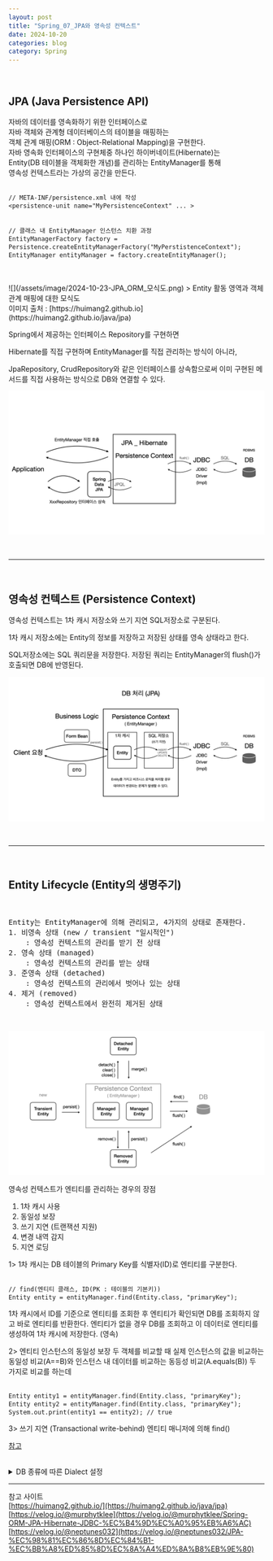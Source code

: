 ```yaml
---
layout: post
title: "Spring_07_JPA와 영속성 컨텍스트"
date: 2024-10-20
categories: blog
category: Spring
---
```


<br>

## JPA (Java Persistence API)
자바의 데이터를 영속화하기 위한 인터페이스로  <br>
자바 객체와 관계형 데이터베이스의 테이블을 매핑하는  <br>
객체 관계 매핑(ORM : Object-Relational Mapping)을 구현한다. <br>
자바 영속화 인터페이스의 구현체중 하나인 하이버네이트(Hibernate)는 <br>
Entity(DB 테이블을 객체화한 개념)를 관리하는 EntityManager를 통해  <br>
영속성 컨텍스트라는 가상의 공간을 만든다. <br>

<pre><code>
// META-INF/persistence.xml 내에 작성 
&lt;persistence-unit name="MyPersistenceContext" ... &gt; <br>

// 클래스 내 EntityManager 인스턴스 치환 과정
EntityManagerFactory factory = Persistence.createEntityManagerFactory("MyPerstistenceContext");
EntityManager entityManager = factory.createEntityManager();
<!-- TypedQuery&lt;Entity&gt; manager.createQuery("SELECT * FROM entity");
List&lt;Entity&gt; list = TypedQuery.getResultList(); -->
</code></pre>

<br>
![](/assets/image/2024-10-23-JPA_ORM_모식도.png)
> Entity 활동 영역과 객체 관계 매핑에 대한 모식도 <br>
이미지 출처 : [https://huimang2.github.io](https://huimang2.github.io/java/jpa)

<br>



Spring에서 제공하는 인터페이스 Repository를 구현하면 

Hibernate를 직접 구현하며 EntityManager를 직접 관리하는 방식이 아니라,

JpaRepository, CrudRepository와 같은 인터페이스를 상속함으로써 이미 구현된 메서드를 직접 사용하는 방식으로 DB와 연결할 수 있다.

![](/assets/image/2024-11-02-PersistenceContext_2.png) 


<!-- 
![](/assets/image/2024-10-23-JPA_SpringDataJPA.png)
> 이미지 출처 : [https://velog.io/@murphytklee](https://velog.io/@murphytklee/Spring-ORM-JPA-Hibernate-JDBC-%EC%B4%9D%EC%A0%95%EB%A6%AC) 
-->



<br>
<hr>
<br>


## 영속성 컨텍스트 (Persistence Context)

영속성 컨텍스트는 1차 캐시 저장소와 쓰기 지연 SQL저장소로 구분된다.

1차 캐시 저장소에는 Entity의 정보를 저장하고 저장된 상태를 영속 상태라고 한다.

SQL저장소에는 SQL 쿼리문을 저장한다. 
저장된 쿼리는 EntityManager의 flush()가 호출되면 DB에 반영된다.

![](/assets/image/2024-11-02-PersistenceContext_1.png)



<br>
<hr>
<br>


## Entity Lifecycle (Entity의 생명주기)
<br>

<pre>
Entity는 EntityManager에 의해 관리되고, 4가지의 상태로 존재한다.
1. 비영속 상태 (new / transient "일시적인")
    : 영속성 컨텍스트의 관리를 받기 전 상태
2. 영속 상태 (managed)
    : 영속성 컨텍스트의 관리를 받는 상태
3. 준영속 상태 (detached)
    : 영속성 컨텍스트의 관리에서 벗어나 있는 상태
4. 제거 (removed)
    : 영속성 컨텍스트에서 완전히 제거된 상태
</pre>

<br>

![](/assets/image/2024-11-02-PersistenceContext_3.png)



영속성 컨텍스트가 엔티티를 관리하는 경우의 장점

1. 1차 캐시 사용
2. 동일성 보장
3. 쓰기 지연 (트랜잭션 지원)
4. 변경 내역 감지
5. 지연 로딩 

1> 1차 캐시는 DB 테이블의 Primary Key를 식별자(ID)로 엔티티를 구분한다.
<pre><code>
// find(엔티티 클래스, ID(PK : 테이블의 기본키))
Entity entity = entityManager.find(Entity.class, "primaryKey");
</code></pre>
1차 캐시에서 ID를 기준으로 엔티티를 조회한 후 엔티티가 확인되면 DB를 조회하지 않고 바로 엔티티를 반환한다.
엔티티가 없을 경우 DB를 조회하고 이 데이터로 엔티티를 생성하여 1차 캐시에 저장한다. (영속)


2> 엔티티 인스턴스의 동일성 보장
두 객체를 비교할 때 실제 인스턴스의 값을 비교하는 동일성 비교(A==B)와 
인스턴스 내 데이터를 비교하는 동등성 비교(A.equals(B)) 두 가지로 비교를 하는데 

<pre><code>
Entity entity1 = entityManager.find(Entity.class, "primaryKey");
Entity entity2 = entityManager.find(Entity.class, "primaryKey");
System.out.print(entity1 == entity2); // true
</code></pre>


3> 쓰기 지연 (Transactional write-behind)
엔티티 매니저에 의해 find()





[참고](https://velog.io/@neptunes032/JPA-%EC%98%81%EC%86%8D%EC%84%B1-%EC%BB%A8%ED%85%8D%EC%8A%A4%ED%8A%B8%EB%9E%80)









<br>


<details>
<summary>DB 종류에 따른 Dialect 설정</summary>

<table class="rec">
    <thead>
        <tr>
            <th>DB</th><th>Dialect</th>
        </tr>
    </thead>
    <tbody>
        <tr>
            <td>DB2</td><td>org.hibernate.dialect.DB2Dialect</td>
        </tr>
        <tr>
            <td>PostgreSQL</td><td>org.hibernate.dialect.PostgreDialect</td>
        </tr>
        <tr>
            <td>MySQL</td><td>org.hibernate.dialect.MySQLDialect</td>
        </tr>
        <tr>
            <td>Oracle</td><td>org.hibernate.dialect.OracleDialect</td>
        </tr>
        <tr>
            <td>Sybase</td><td>org.hibernate.dialect.SybaseDialect</td>
        </tr>
        <tr>
            <td>Microsoft SQL Server</td><td>org.hibernate.dialect.SQLServerDialect</td>
        </tr>
        <tr>
            <td>SAP DB</td><td>org.hibernate.dialect.SAPDBDialect</td>
        </tr>
        <tr>
            <td>H2</td><td>org.hibernate.dialect.H2Dialect</td>
        </tr>
    </tbody>
</table>
출처 : [https://huimang2.github.io/](https://huimang2.github.io/java/jpa)

</details>


--- 

참고 사이트 <br>
[https://huimang2.github.io/](https://huimang2.github.io/java/jpa) <br>
[https://velog.io/@murphytklee](https://velog.io/@murphytklee/Spring-ORM-JPA-Hibernate-JDBC-%EC%B4%9D%EC%A0%95%EB%A6%AC) <br>
[https://velog.io/@neptunes032](https://velog.io/@neptunes032/JPA-%EC%98%81%EC%86%8D%EC%84%B1-%EC%BB%A8%ED%85%8D%EC%8A%A4%ED%8A%B8%EB%9E%80) <br>